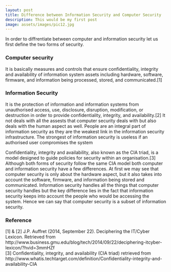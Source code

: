 ```yaml
---
layout: post
title: Difference between Information Security and Computer Security
description: This would be my first post
image: assets/images/pic12.jpg
---
```


In order to diffrentiate between computer and information security let us first define the two forms of security.

<h3>Computer security</h3>
It is basically measures and controls that ensure confidentiality, integrity and availability of information system assets including hardware, software, firmware, and information being processed, stored, and communicated.[1]

<h3>Information Security</h3>
It is the protection of information and information systems from unauthorised access, use, disclosure, disruption, modification, or destruction in order to provide confidentiality, integrity, and availability.[2] It not deals with all the assests that computer security deals with but also deals with the human aspect as well. People are an integral part of information security as they are the weakest link in the information security infrastructure. The strongest of information security is useless if an authorised user compromises the system

Confidentiality, integrity and availability, also known as the CIA triad, is a model designed to guide policies for security within an organisation.[3] Although both forms of security follow the same CIA model both computer and information security have a few differences. At first we may see that computer security is only about the hardware aspect, but it also takes into account the software, firmware, and information being stored and communicated. Information security handles all the things that computer security handles but the key difference lies in the fact that information security keeps into account the people who would be accessing the system. Hence we can say that computer security is a subset of information security.

<h3>Reference</h3>
[1] & [2] J.P. Auffret (2014, September 22). Deciphering the IT/Cyber Lexicon. Retrieved from http://www.business.gmu.edu/blog/tech/2014/09/22/deciphering-itcyber-lexicon/?hvid=3mmHZf</br>
[3] Confidentiality, integrity, and availability (CIA triad) retrieved from http://www.whatis.techtarget.com/definition/Confidentiality-integrity-and-availability-CIA